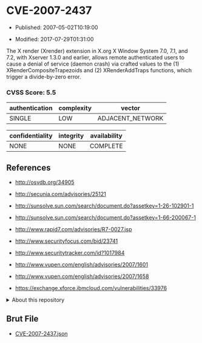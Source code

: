 # CVE-2007-2437

- Published: 2007-05-02T10:19:00

- Modified: 2017-07-29T01:31:00

The X render (Xrender) extension in X.org X Window System 7.0, 7.1, and 7.2, with Xserver 1.3.0 and earlier, allows remote authenticated users to cause a denial of service (daemon crash) via crafted values to the (1) XRenderCompositeTrapezoids and (2) XRenderAddTraps functions, which trigger a divide-by-zero error.

### CVSS Score: **5.5**

| authentication | complexity | vector |
| --- | --- | --- |
| SINGLE | LOW | ADJACENT_NETWORK |

| confidentiality | integrity | availability |
| --- | --- | --- |
| NONE | NONE | COMPLETE |

## References

* http://osvdb.org/34905

* http://secunia.com/advisories/25121

* http://sunsolve.sun.com/search/document.do?assetkey=1-26-102901-1

* http://sunsolve.sun.com/search/document.do?assetkey=1-66-200067-1

* http://www.rapid7.com/advisories/R7-0027.jsp

* http://www.securityfocus.com/bid/23741

* http://www.securitytracker.com/id?1017984

* http://www.vupen.com/english/advisories/2007/1601

* http://www.vupen.com/english/advisories/2007/1658

* https://exchange.xforce.ibmcloud.com/vulnerabilities/33976

<details>
<summary>About this repository</summary> 

  This repository is part of the project [Live Hack CVE](https://github.com/Live-Hack-CVE). Main website can be found [www.live-hack.org](https://www.live-hack.org) 
  
  Made by [Sn0wAlice](https://github.com/Sn0wAlice) for the people that care about security and need to have a feed of the latest CVEs. Hope you enjoy it, don't forget to star the repo and follow me on [Twitter](https://twitter.com/Sn0wAlice) and [Github](https://github.com/Sn0wAlice). And that is my [personnal website](https://www.alice-snow.me/)

  - [Home Page](https://github.com/Live-Hack-CVE)
  - [Framework](https://github.com/Live-Hack-CVE/cve-framework)
  - [CVE database](https://github.com/Live-Hack-CVE/full_database)
  - [Changelog](https://github.com/Live-Hack-CVE/Changelog)
</details>

## Brut File

* [CVE-2007-2437.json](https://raw.githubusercontent.com/Live-Hack-CVE/full_database/main/cves/2007/CVE-2007-2437.json)

